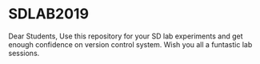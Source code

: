 # SDLAB2019

Dear Students,
Use this repository for your SD lab experiments and get enough confidence on version control system.
Wish you all a funtastic lab sessions.
